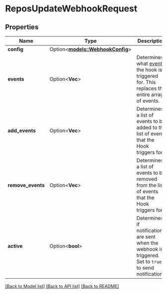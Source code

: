 # ReposUpdateWebhookRequest

## Properties

Name | Type | Description | Notes
------------ | ------------- | ------------- | -------------
**config** | Option<[**models::WebhookConfig**](webhook-config.md)> |  | [optional]
**events** | Option<**Vec<String>**> | Determines what [events](https://docs.github.com/webhooks/event-payloads) the hook is triggered for. This replaces the entire array of events. | [optional][default to ["push"]]
**add_events** | Option<**Vec<String>**> | Determines a list of events to be added to the list of events that the Hook triggers for. | [optional]
**remove_events** | Option<**Vec<String>**> | Determines a list of events to be removed from the list of events that the Hook triggers for. | [optional]
**active** | Option<**bool**> | Determines if notifications are sent when the webhook is triggered. Set to `true` to send notifications. | [optional][default to true]

[[Back to Model list]](../README.md#documentation-for-models) [[Back to API list]](../README.md#documentation-for-api-endpoints) [[Back to README]](../README.md)


